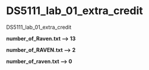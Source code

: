 # DS5111_lab_01_extra_credit
DS5111_lab_01_extra_credit


**number_of_Raven.txt --> 13**

**number_of_RAVEN.txt --> 2**

**number_of_raven.txt --> 0**
